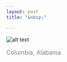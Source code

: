 ```yaml
---
layout: post
title: "&nbsp;"

---
```

![alt text](https://jonkalev.s3.us-west-2.amazonaws.com/20230216_columbia-memorial.jpg)
<p style="color: grey; font-size: 16px;">Columbia, Alabama</p>


